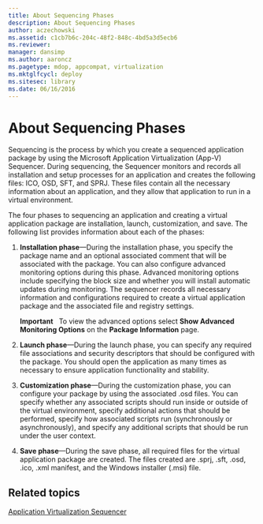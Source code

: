 ```yaml
---
title: About Sequencing Phases
description: About Sequencing Phases
author: aczechowski
ms.assetid: c1cb7b6c-204c-48f2-848c-4bd5a3d5ecb6
ms.reviewer: 
manager: dansimp
ms.author: aaroncz
ms.pagetype: mdop, appcompat, virtualization
ms.mktglfcycl: deploy
ms.sitesec: library
ms.date: 06/16/2016
---
```



# About Sequencing Phases


Sequencing is the process by which you create a sequenced application package by using the Microsoft Application Virtualization (App-V) Sequencer. During sequencing, the Sequencer monitors and records all installation and setup processes for an application and creates the following files: ICO, OSD, SFT, and SPRJ. These files contain all the necessary information about an application, and they allow that application to run in a virtual environment.

The four phases to sequencing an application and creating a virtual application package are installation, launch, customization, and save. The following list provides information about each of the phases:

1.  **Installation phase**—During the installation phase, you specify the package name and an optional associated comment that will be associated with the package. You can also configure advanced monitoring options during this phase. Advanced monitoring options include specifying the block size and whether you will install automatic updates during monitoring. The sequencer records all necessary information and configurations required to create a virtual application package and the associated file and registry settings.

    **Important**  
    To view the advanced options select **Show Advanced Monitoring Options** on the **Package Information** page.

     

2.  **Launch phase**—During the launch phase, you can specify any required file associations and security descriptors that should be configured with the package. You should open the application as many times as necessary to ensure application functionality and stability.

3.  **Customization phase**—During the customization phase, you can configure your package by using the associated .osd files. You can specify whether any associated scripts should run inside or outside of the virtual environment, specify additional actions that should be performed, specify how associated scripts run (synchronously or asynchronously), and specify any additional scripts that should be run under the user context.

4.  **Save phase**—During the save phase, all required files for the virtual application package are created. The files created are .sprj, .sft, .osd, .ico, .xml manifest, and the Windows installer (.msi) file.

## Related topics


[Application Virtualization Sequencer](application-virtualization-sequencer.md)

 

 





